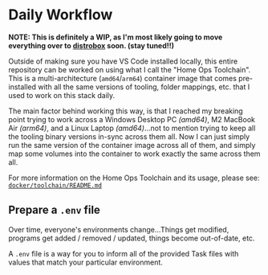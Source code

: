 # Daily Workflow

**NOTE: This is definitely a WIP, as I'm most likely going to move everything over to [distrobox](https://github.com/89luca89/distrobox) soon. (stay tuned!!)**

Outside of making sure you have VS Code installed locally, this entire repository can be worked on using what I call the "Home Ops Toolchain". This is a multi-architecture (`amd64`/`arm64`) container image that comes pre-installed with all the same versions of tooling, folder mappings, etc. that I used to work on this stack daily.

The main factor behind working this way, is that I reached my breaking point trying to work across a Windows Desktop PC _(amd64)_, M2 MacBook Air _(arm64)_, and a Linux Laptop _(amd64)_...not to mention trying to keep all the tooling binary versions in-sync across them all. Now I can just simply run the same version of the container image across all of them, and simply map some volumes into the container to work exactly the same across them all.

For more information on the Home Ops Toolchain and its usage, please see: [`docker/toolchain/README.md`](docker/toolchain/README.md)


## Prepare a `.env` file

Over time, everyone's environments change...Things get modified, programs get added / removed / updated, things become out-of-date, etc.

A `.env` file is a way for you to inform all of the provided Task files with values that match your particular environment.
